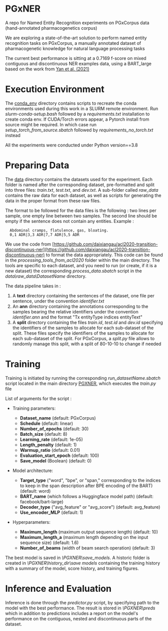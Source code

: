 # PGxNER
A repo for Named Entity Recognition experiments on PGxCorpus data (hand-annotated pharmacogenetics corpus)

We are exploring a state-of-the-art solution to perform named entity recognition tasks on PGxCorpus, a manually annotated dataset of 
pharmacogenetic knowledge for natural language processing tasks

The current best performance is sitting at a 0.7169 f-score on mixed contiguous and discontinuous NER examples data, using a BART_large
based on the work from [Yan et al. (2021)](https://arxiv.org/abs/2106.01223)

# Execution Environment 

The [conda_env](/conda_env) directory contains scripts to recreate the conda environments used during this work in a SLURM remote environment. Run *slurm-conda-setup.bash* 
followed by a *requirements.txt* installation to create conda env. If CUDA/Torch errors appear, a Pytorch install from source might be required. In which case run
*setup_torch_from_source.sbatch*
followed by *requirements_no_torch.txt* instead

All the experiments were conducted under Python version==3.8  

# Preparing Data 

The [data](/data) directory contains the datasets used for the experiment. Each folder is named after the corresponding dataset, 
pre-formatted and split into three files: *train.txt*, *test.txt*, and *dev.txt*. A sub-folder called *raw_data* contains the raw data for each dataset, 
as well as scripts for generating the data in the proper format from these raw files.

The format to be followed for the data files is the following : two lines per sample, one empty line between two samples. The second 
line should be empty if the sentence does not contain any entities. Example : 

```
  Abdominal cramps, flatulence, gas, bloating. 
  0,1 ADR|3,3 ADR|7,7 ADR|5,5 ADR
 ```
 
We use the code from [https://github.com/daixiangau/acl2020-transition-discontinuous-ner](https://github.com/daixiangau/acl2020-transition-discontinuous-ner)
to format the data appropriately. This code can be found in the 
*processing_tools_from_acl2020* folder within the main directory. The tools are specific to each dataset, and you need 
to run (or create, if it is a new dataset) the corresponding *process_data.sbatch* script in the *data\raw_data\DatasetName* directory. 

The data pipeline takes in : 

1. A **text** directory containing the sentences of the dataset, one file per sentence, under the convention
*identifier.txt*
2. An **ann** directory containing the annotations corresponding to the samples bearing the relative identifiers
under the convention *identifier.ann* and the format "Tx entityType indices entityText"
3. A **split** directory containing the files *train.id*, *test.id* and *dev.id* specifying the identifiers of the samples to allocate for each sub-dataset of the split.
These files specify the identifiers of the samples to allocate for each sub-dataset of the split. For PGxCorpus, a *split.py*
file allows to randomly manage this split, with a split of 80-10-10 to change if needed

# Training 

Training is initiated by running the corresponding *run_datasetName.sbatch* script located in the main directory [PGXNER](\PGXNER), which executes the *train.py* file

List of arguments for the script : 

- Training parameters:

  - **Dataset_name** (default: PGxCorpus)
  - **Schedule** (default: linear)
  - **Number_of_epochs** (default: 30)
  - **Batch_size** (default: 8)
  - **Learning_rate** (default: 1e-05)
  - **Length_penalty** (default: 1)
  - **Warmup_ratio** (default: 0.01)
  - **Evaluation_start_epoch** (default: 100)
  - **Save_model** (Boolean) (default: 0)

- Model architecture:

  - **Target_type** ("word", "bpe", or "span," corresponding to the indices to keep in the span description after BPE encoding of the BART) (default: word)
  - **BART_name** (which follows a Huggingface model path) (default: facebook/bart-large)
  - **Decoder_type** ("avg_feature" or "avg_score") (default: avg_feature)
  - **Use_encoder_MLP** (default: 1)

- Hyperparameters:

  - **Maximum_length** (maximum output sequence length) (default: 10)
  - **Maximum_length_a** (maximum length depending on the input sequence size) (default: 1.6)
  - **Number_of_beams** (width of beam search operation) (default: 3)
  
The best model is saved in *\PGXNER\save_models*. A historic folder is created in *\PGXNER\history_dir\save models* 
containing the training history with a summary of the model, score history, and training figures.

# Inference and Evaluation 

Inference is done through the *predictor.py* script, by specifying path to the model with the best performance. The result is stored in *\PGXNER\preds* which in 
addition to predictions includes a report on the model's performance on the contiguous, nested and discontinuous parts of the dataset.

